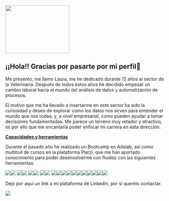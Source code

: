 <img src="imagen dibujo.png" width="200" height="150"> 

## ¡¡Hola!! Gracias por pasarte por mi perfil👋

Me presento, me llamo Laura, me he dedicado durante 12 años al sector de la Veterinaria. Después de todos estos años he decidido empezar un cambio laboral hacia el mundo del análisis de datos y automatización de procesos. 

El motivo que me ha llevado a insertarme en este sector ha sido la curiosidad y deseo de explorar como los datos nos sirven para entender el mundo que nos rodea, y, a nivel empresarial, como pueden ayudar a tomar decisiones fundamentadas. Me parece un terreno muy retador y atractivo, es por ello que me encantaría poder enfocar mi carrera en esta dirección. 

<u>**Capacidades y herramientas**</u>

Durante el pasado año he realizado un Bootcamp en Adalab, así como multitud de cursos en la plataforma Platzi, que me han aportado conocimiento para poder desenvolverme con fluidez con las siguientes herramientas. 

<img src="https://img.shields.io/badge/Jupyter-F37626.svg?&style=for-the-badge&logo=Jupyter&logoColor=white"/><img src="https://img.shields.io/badge/Python-FFD43B?style=for-the-badge&logo=python&logoColor=blue"/>
<img src="https://img.shields.io/badge/Tableau-E97627?style=for-the-badge&logo=Tableau&logoColor=white"/><img src="https://img.shields.io/badge/ChatGPT-74aa9c?style=for-the-badge&logo=openai&logoColor=white"/>
<img src="https://img.shields.io/badge/Deepnote-3793EF?style=for-the-badge&logo=Deepnote&logoColor=white"/><img src="https://img.shields.io/badge/Kaggle-20BEFF?style=for-the-badge&logo=Kaggle&logoColor=white"/>
<img src="https://img.shields.io/badge/MySQL-005C84?style=for-the-badge&logo=mysql&logoColor=white"/><img src="https://img.shields.io/badge/Canva-%2300C4CC.svg?&style=for-the-badge&logo=Canva&logoColor=white"/>
<img src="https://img.shields.io/badge/conda-342B029.svg?&style=for-the-badge&logo=anaconda&logoColor=white"/><img src="https://img.shields.io/badge/Selenium-43B02A?style=for-the-badge&logo=Selenium&logoColor=white"/><img src="https://img.shields.io/badge/Slack-4A154B?style=for-the-badge&logo=slack&logoColor=white"/><img src="https://img.shields.io/badge/Zoom-2D8CFF?style=for-the-badge&logo=zoom&logoColor=white"/><img src="https://img.shields.io/badge/Colab-F9AB00?style=for-the-badge&logo=googlecolab&color=525252"/><img src="https://img.shields.io/badge/replit-667881?style=for-the-badge&logo=replit&logoColor=white"/><img src="https://img.shields.io/badge/VSCode-0078D4?style=for-the-badge&logo=visual%20studio%20code&logoColor=white"/><img src="https://img.shields.io/badge/Pandas-2C2D72?style=for-the-badge&logo=pandas&logoColor=white"/><img src="https://img.shields.io/badge/Numpy-777BB4?style=for-the-badge&logo=numpy&logoColor=white"/><img src="https://img.shields.io/badge/powershell-5391FE?style=for-the-badge&logo=powershell&logoColor=white"/><img src="https://img.shields.io/badge/GIT-E44C30?style=for-the-badge&logo=git&logoColor=white"/>


Dejo por aquí un link a mi plataforma de Linkedin, por si queréis contactar. 

<div class="badge-base LI-profile-badge" data-locale="es_ES" data-size="large" data-theme="light" data-type="HORIZONTAL" data-vanity="laura-romero-jimenez-78aab82b7" data-version="v1"><a class="badge-base__link LI-simple-link" href="https://es.linkedin.com/in/laura-romero-jimenez-78aab82b7?trk=profile-badge"><img src="https://img.shields.io/badge/LinkedIn-0077B5?style=for-the-badge&logo=linkedin&logoColor=white"/></a></div>
